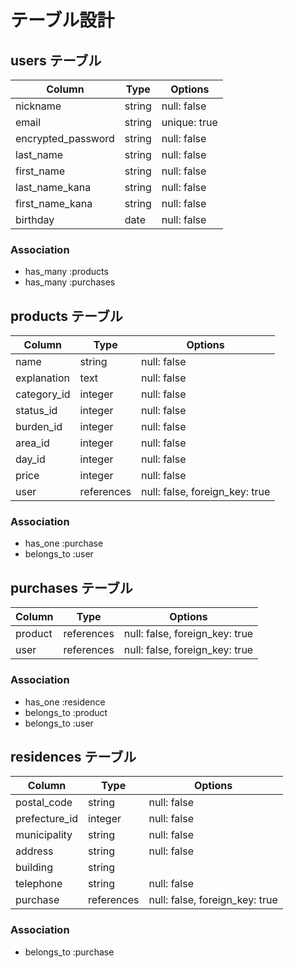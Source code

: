 # テーブル設計

## users テーブル

| Column             | Type   | Options      |
| ------------------ | ------ | ------------ |
| nickname           | string | null: false  |
| email              | string | unique: true |
| encrypted_password | string | null: false  | 
| last_name          | string | null: false  |
| first_name         | string | null: false  |
| last_name_kana     | string | null: false  |
| first_name_kana    | string | null: false  |
| birthday           | date   | null: false  |

### Association

- has_many :products
- has_many :purchases

## products テーブル

| Column      | Type       | Options                        |
| ----------- | ---------- | ------------------------------ | 
| name        | string     | null: false                    |
| explanation | text       | null: false                    |
| category_id | integer    | null: false                    | 
| status_id   | integer    | null: false                    |
| burden_id   | integer    | null: false                    |
| area_id     | integer    | null: false                    |
| day_id      | integer    | null: false                    |
| price       | integer    | null: false                    |
| user        | references | null: false, foreign_key: true |

### Association

- has_one :purchase
- belongs_to :user

##  purchases テーブル

| Column        | Type       | Options                        |
| ------------- | ---------- | ------------------------------ | 
| product       | references | null: false, foreign_key: true |
| user          | references | null: false, foreign_key: true |

### Association

- has_one :residence
- belongs_to :product
- belongs_to :user

## residences テーブル

| Column        | Type       | Options                        |
| ------------- | ---------- | ------------------------------ | 
| postal_code   | string     | null: false                    |
| prefecture_id | integer    | null: false                    |
| municipality  | string     | null: false                    | 
| address       | string     | null: false                    |
| building      | string     |                                |
| telephone     | string     | null: false                    |
| purchase      | references | null: false, foreign_key: true |

### Association

- belongs_to :purchase